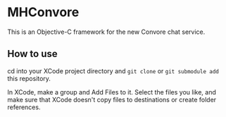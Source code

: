 MHConvore
=========

This is an Objective-C framework for the new Convore chat service.

How to use
----------

cd into your XCode project directory and `git clone` or `git submodule add` this repository.

In XCode, make a group and Add Files to it. Select the files you like, and make sure that XCode doesn't copy files to destinations or create folder references.